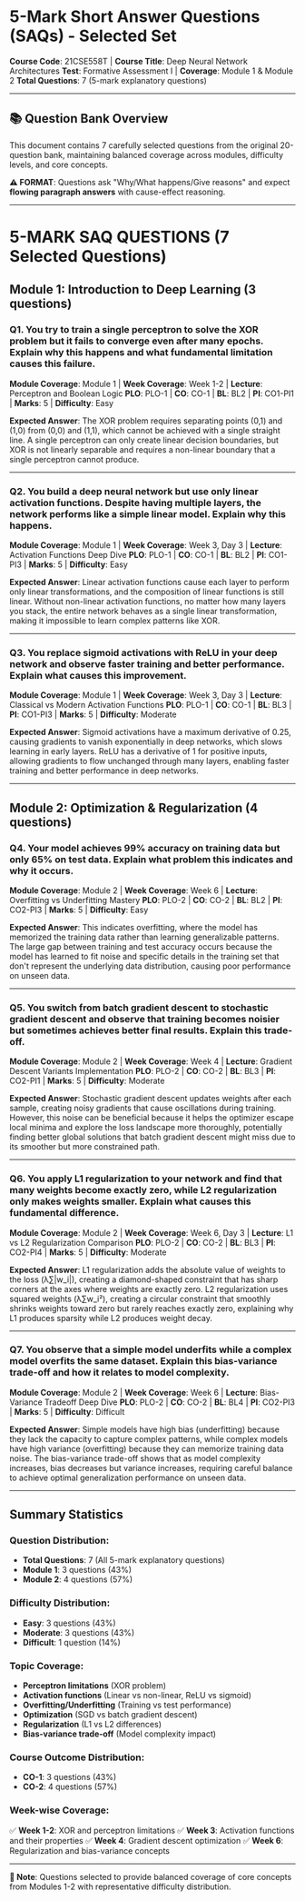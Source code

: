 # 5-Mark Short Answer Questions (SAQs) - Selected Set
**Course Code**: 21CSE558T | **Course Title**: Deep Neural Network Architectures
**Test**: Formative Assessment I | **Coverage**: Module 1 & Module 2
**Total Questions**: 7 (5-mark explanatory questions)

---

## 📚 Question Bank Overview

This document contains 7 carefully selected questions from the original 20-question bank, maintaining balanced coverage across modules, difficulty levels, and core concepts.

**⚠️ FORMAT**: Questions ask "Why/What happens/Give reasons" and expect **flowing paragraph answers** with cause-effect reasoning.

---

# 5-MARK SAQ QUESTIONS (7 Selected Questions)

## Module 1: Introduction to Deep Learning (3 questions)

### Q1. You try to train a single perceptron to solve the XOR problem but it fails to converge even after many epochs. Explain why this happens and what fundamental limitation causes this failure.
**Module Coverage**: Module 1 | **Week Coverage**: Week 1-2 | **Lecture**: Perceptron and Boolean Logic
**PLO**: PLO-1 | **CO**: CO-1 | **BL**: BL2 | **PI**: CO1-PI1 | **Marks**: 5 | **Difficulty**: Easy

**Expected Answer**:
The XOR problem requires separating points (0,1) and (1,0) from (0,0) and (1,1), which cannot be achieved with a single straight line. A single perceptron can only create linear decision boundaries, but XOR is not linearly separable and requires a non-linear boundary that a single perceptron cannot produce.

---

### Q2. You build a deep neural network but use only linear activation functions. Despite having multiple layers, the network performs like a simple linear model. Explain why this happens.
**Module Coverage**: Module 1 | **Week Coverage**: Week 3, Day 3 | **Lecture**: Activation Functions Deep Dive
**PLO**: PLO-1 | **CO**: CO-1 | **BL**: BL2 | **PI**: CO1-PI3 | **Marks**: 5 | **Difficulty**: Easy

**Expected Answer**:
Linear activation functions cause each layer to perform only linear transformations, and the composition of linear functions is still linear. Without non-linear activation functions, no matter how many layers you stack, the entire network behaves as a single linear transformation, making it impossible to learn complex patterns like XOR.

---

### Q3. You replace sigmoid activations with ReLU in your deep network and observe faster training and better performance. Explain what causes this improvement.
**Module Coverage**: Module 1 | **Week Coverage**: Week 3, Day 3 | **Lecture**: Classical vs Modern Activation Functions
**PLO**: PLO-1 | **CO**: CO-1 | **BL**: BL3 | **PI**: CO1-PI3 | **Marks**: 5 | **Difficulty**: Moderate

**Expected Answer**:
Sigmoid activations have a maximum derivative of 0.25, causing gradients to vanish exponentially in deep networks, which slows learning in early layers. ReLU has a derivative of 1 for positive inputs, allowing gradients to flow unchanged through many layers, enabling faster training and better performance in deep networks.

---

## Module 2: Optimization & Regularization (4 questions)

### Q4. Your model achieves 99% accuracy on training data but only 65% on test data. Explain what problem this indicates and why it occurs.
**Module Coverage**: Module 2 | **Week Coverage**: Week 6 | **Lecture**: Overfitting vs Underfitting Mastery
**PLO**: PLO-2 | **CO**: CO-2 | **BL**: BL2 | **PI**: CO2-PI3 | **Marks**: 5 | **Difficulty**: Easy

**Expected Answer**:
This indicates overfitting, where the model has memorized the training data rather than learning generalizable patterns. The large gap between training and test accuracy occurs because the model has learned to fit noise and specific details in the training set that don't represent the underlying data distribution, causing poor performance on unseen data.

---

### Q5. You switch from batch gradient descent to stochastic gradient descent and observe that training becomes noisier but sometimes achieves better final results. Explain this trade-off.
**Module Coverage**: Module 2 | **Week Coverage**: Week 4 | **Lecture**: Gradient Descent Variants Implementation
**PLO**: PLO-2 | **CO**: CO-2 | **BL**: BL3 | **PI**: CO2-PI1 | **Marks**: 5 | **Difficulty**: Moderate

**Expected Answer**:
Stochastic gradient descent updates weights after each sample, creating noisy gradients that cause oscillations during training. However, this noise can be beneficial because it helps the optimizer escape local minima and explore the loss landscape more thoroughly, potentially finding better global solutions that batch gradient descent might miss due to its smoother but more constrained path.

---

### Q6. You apply L1 regularization to your network and find that many weights become exactly zero, while L2 regularization only makes weights smaller. Explain what causes this fundamental difference.
**Module Coverage**: Module 2 | **Week Coverage**: Week 6, Day 3 | **Lecture**: L1 vs L2 Regularization Comparison
**PLO**: PLO-2 | **CO**: CO-2 | **BL**: BL3 | **PI**: CO2-PI4 | **Marks**: 5 | **Difficulty**: Moderate

**Expected Answer**:
L1 regularization adds the absolute value of weights to the loss (λ∑|w_i|), creating a diamond-shaped constraint that has sharp corners at the axes where weights are exactly zero. L2 regularization uses squared weights (λ∑w_i²), creating a circular constraint that smoothly shrinks weights toward zero but rarely reaches exactly zero, explaining why L1 produces sparsity while L2 produces weight decay.

---

### Q7. You observe that a simple model underfits while a complex model overfits the same dataset. Explain this bias-variance trade-off and how it relates to model complexity.
**Module Coverage**: Module 2 | **Week Coverage**: Week 6 | **Lecture**: Bias-Variance Tradeoff Deep Dive
**PLO**: PLO-2 | **CO**: CO-2 | **BL**: BL4 | **PI**: CO2-PI3 | **Marks**: 5 | **Difficulty**: Difficult

**Expected Answer**:
Simple models have high bias (underfitting) because they lack the capacity to capture complex patterns, while complex models have high variance (overfitting) because they can memorize training data noise. The bias-variance trade-off shows that as model complexity increases, bias decreases but variance increases, requiring careful balance to achieve optimal generalization performance on unseen data.

---

## Summary Statistics

### Question Distribution:
- **Total Questions**: 7 (All 5-mark explanatory questions)
- **Module 1**: 3 questions (43%)
- **Module 2**: 4 questions (57%)

### Difficulty Distribution:
- **Easy**: 3 questions (43%)
- **Moderate**: 3 questions (43%)
- **Difficult**: 1 question (14%)

### Topic Coverage:
- **Perceptron limitations** (XOR problem)
- **Activation functions** (Linear vs non-linear, ReLU vs sigmoid)
- **Overfitting/Underfitting** (Training vs test performance)
- **Optimization** (SGD vs batch gradient descent)
- **Regularization** (L1 vs L2 differences)
- **Bias-variance trade-off** (Model complexity impact)

### Course Outcome Distribution:
- **CO-1**: 3 questions (43%)
- **CO-2**: 4 questions (57%)

### Week-wise Coverage:
✅ **Week 1-2**: XOR and perceptron limitations
✅ **Week 3**: Activation functions and their properties
✅ **Week 4**: Gradient descent optimization
✅ **Week 6**: Regularization and bias-variance concepts

---

**📧 Note**: Questions selected to provide balanced coverage of core concepts from Modules 1-2 with representative difficulty distribution.